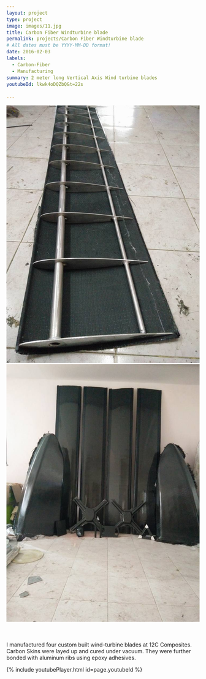 ```yaml
---
layout: project
type: project
image: images/11.jpg
title: Carbon Fiber Windturbine blade
permalink: projects/Carbon Fiber Windturbine blade
# All dates must be YYYY-MM-DD format!
date: 2016-02-03
labels:
  - Carbon-Fiber
  - Manufacturing
summary: 2 meter long Vertical Axis Wind turbine blades
youtubeId: lkwk4oDQZbQ&t=22s

---
```


<div>
<img class="ui medium right floated rounded image" src="../images/8.jpg">
<img class="ui medium right floated rounded image" src="../images/6.jpg">
</div>

<br>
<br>

I manufactured four custom built wind-turbine blades at 12C Composites. Carbon Skins were layed up and cured under vacuum. They were further bonded
with aluminum ribs using epoxy adhesives.

{% include youtubePlayer.html id=page.youtubeId %}

